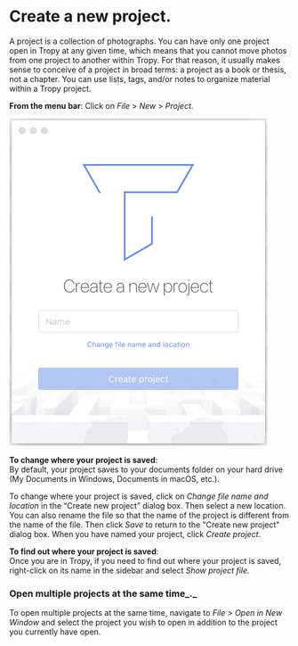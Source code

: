 # Create a new project.

A project is a collection of photographs. You can have only one project open in Tropy at any given time, which means that you cannot move photos from one project to another within Tropy. For that reason, it usually makes sense to conceive of a project in broad terms: a project as a book or thesis, not a chapter. You can use lists, tags, and/or notes to organize material within a Tropy project.

**From the menu bar**: Click on _File_ &gt; _New_ &gt; _Project_.

![](../.gitbook/assets/create-project.png)

**To change where your project is saved**:  
By default, your project saves to your documents folder on your hard drive \(My Documents in Windows, Documents in macOS, etc.\).

To change where your project is saved, click on _Change file name and location_ in the “Create new project” dialog box. Then select a new location. You can also rename the file so that the name of the project is different from the name of the file. Then click _Save_ to return to the "Create new project" dialog box. When you have named your project, click _Create project_.

**To find out where your project is saved**:  
Once you are in Tropy, if you need to find out where your project is saved, right-click on its name in the sidebar and select _Show project file._

### Open multiple projects at the same time_._

To open multiple projects at the same time, navigate to _File &gt; Open in New Window_ and select the project you wish to open in addition to the project you currently have open.

